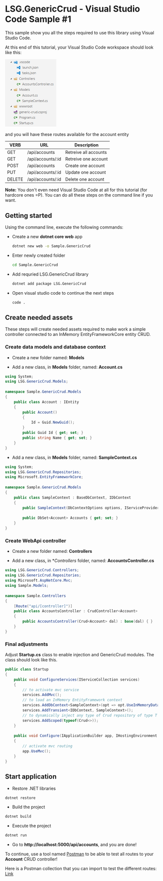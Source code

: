 LSG.GenericCrud - Visual Studio Code Sample #1
=
This sample show you all the steps required to use this library using Visual Studio Code.

At this end of this tutorial, your Visual Studio Code workspace should look like this:

![](img/2017-09-04-14-30-29.png)

and you will have these routes available for the account entity

| VERB   | URL               | Description           |
|--------|-------------------|-----------------------|
| GET    | /api/accounts     | Retreive all accounts |
| GET    | /api/accounts/:id | Retreive one account  |
| POST   | /api/accounts     | Create one account    |
| PUT    | /api/accounts/:id | Update one account    |
| DELETE | /api/accounts/:id | Delete one account    |

**Note:** You don't even need Visual Studio Code at all for this tutorial (for hardcore ones =P). You can do all these steps on the command line if you want.

## Getting started
Using the command line, execute the following commands:
- Create a new **dotnet core web** app

    ```bash
    dotnet new web -o Sample.GenericCrud
    ```

- Enter newly created folder

    ```bash
    cd Sample.GenericCrud
    ```

- Add requried LSG.GenericCrud library

    ```bash
    dotnet add package LSG.GenericCrud
    ```

- Open visual studio code to continue the next steps

    ```bash
    code .
    ```

## Create needed assets
These steps will create needed assets required to make work a simple controller connected to an InMemory EntityFrameworkCore entity CRUD.

### Create data models and database context

- Create a new folder named: **Models**

- Add a new class, in **Models** folder, named: **Account.cs**

```csharp
using System;
using LSG.GenericCrud.Models;

namespace Sample.GenericCrud.Models
{
    public class Account : IEntity
    {
        public Account()
        {
            Id = Guid.NewGuid();
        }
        public Guid Id { get; set; }
        public string Name { get; set; }
    }
}
```

- Add a new class, in **Models** folder, named: **SampleContext.cs**

```csharp
using System;
using LSG.GenericCrud.Repositories;
using Microsoft.EntityFrameworkCore;

namespace Sample.GenericCrud.Models
{
    public class SampleContext : BaseDbContext, IDbContext
    {
        public SampleContext(DbContextOptions options, IServiceProvider serviceProvider) : base(options, serviceProvider) {}

        public DbSet<Account> Accounts { get; set; }
    }
}
```

### Create WebApi controller

- Create a new folder named: **Controllers**

- Add a new class, in **Controllers* folder, named: **AccountsController.cs**

```csharp
using LSG.GenericCrud.Controllers;
using LSG.GenericCrud.Repositories;
using Microsoft.AspNetCore.Mvc;
using Sample.Models;

namespace Sample.Controllers
{
    [Route("api/[controller]")]
    public class AccountsController : CrudController<Account>
    {
        public AccountsController(Crud<Account> dal) : base(dal) { }
    }
}
```

### Final adjustments
Adjust **Startup.cs** class to enable injection and GenericCrud modules. The class should look like this.

```csharp
public class Startup
{
    public void ConfigureServices(IServiceCollection services)
    {
        // to activate mvc service
        services.AddMvc();
        // to load an InMemory EntityFramework context
        services.AddDbContext<SampleContext>(opt => opt.UseInMemoryDatabase());
        services.AddTransient<IDbContext, SampleContext>();
        // to dynamically inject any type of Crud repository of type T in any controllers
        services.AddScoped(typeof(Crud<>));
    }

    public void Configure(IApplicationBuilder app, IHostingEnvironment env)
    {
        // activate mvc routing
        app.UseMvc();
    }
}
```

## Start application

- Restore .NET libraries

```bash
dotnet restore
```

- Build the project

```bash
dotnet build
```

- Execute the project

```bash
dotnet run
```

- Go to **http://localhost:5000/api/accounts**, and you are done!

To continue, use a tool named [Postman](https://www.getpostman.com/) to be able to test all routes to your **Account** CRUD controller!

Here is a Postman collection that you can import to test the different routes: [Link](assets/LSG.GenericCrud-Sample.GenericCrud.postman_collection.json)